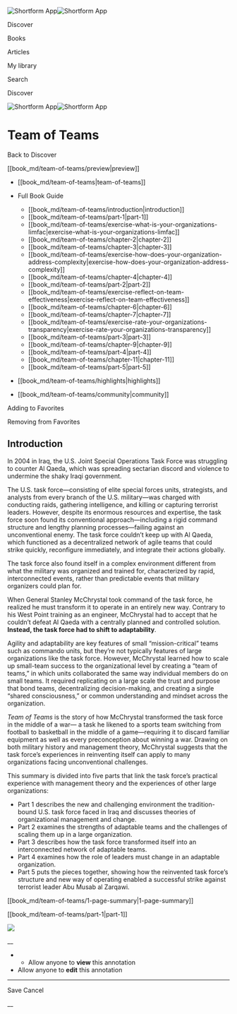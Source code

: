 ![Shortform App](/img/logo.36a2399e.svg)![Shortform App](/img/logo-dark.70c1b072.svg)

Discover

Books

Articles

My library

Search

Discover

![Shortform App](/img/logo.36a2399e.svg)![Shortform App](/img/logo-dark.70c1b072.svg)

# Team of Teams

Back to Discover

[[book_md/team-of-teams/preview|preview]]

  * [[book_md/team-of-teams|team-of-teams]]
  * Full Book Guide

    * [[book_md/team-of-teams/introduction|introduction]]
    * [[book_md/team-of-teams/part-1|part-1]]
    * [[book_md/team-of-teams/exercise-what-is-your-organizations-limfac|exercise-what-is-your-organizations-limfac]]
    * [[book_md/team-of-teams/chapter-2|chapter-2]]
    * [[book_md/team-of-teams/chapter-3|chapter-3]]
    * [[book_md/team-of-teams/exercise-how-does-your-organization-address-complexity|exercise-how-does-your-organization-address-complexity]]
    * [[book_md/team-of-teams/chapter-4|chapter-4]]
    * [[book_md/team-of-teams/part-2|part-2]]
    * [[book_md/team-of-teams/exercise-reflect-on-team-effectiveness|exercise-reflect-on-team-effectiveness]]
    * [[book_md/team-of-teams/chapter-6|chapter-6]]
    * [[book_md/team-of-teams/chapter-7|chapter-7]]
    * [[book_md/team-of-teams/exercise-rate-your-organizations-transparency|exercise-rate-your-organizations-transparency]]
    * [[book_md/team-of-teams/part-3|part-3]]
    * [[book_md/team-of-teams/chapter-9|chapter-9]]
    * [[book_md/team-of-teams/part-4|part-4]]
    * [[book_md/team-of-teams/chapter-11|chapter-11]]
    * [[book_md/team-of-teams/part-5|part-5]]
  * [[book_md/team-of-teams/highlights|highlights]]
  * [[book_md/team-of-teams/community|community]]



Adding to Favorites 

Removing from Favorites 

## Introduction

In 2004 in Iraq, the U.S. Joint Special Operations Task Force was struggling to counter Al Qaeda, which was spreading sectarian discord and violence to undermine the shaky Iraqi government.

The U.S. task force—consisting of elite special forces units, strategists, and analysts from every branch of the U.S. military—was charged with conducting raids, gathering intelligence, and killing or capturing terrorist leaders. However, despite its enormous resources and expertise, the task force soon found its conventional approach—including a rigid command structure and lengthy planning processes—failing against an unconventional enemy. The task force couldn’t keep up with Al Qaeda, which functioned as a decentralized network of agile teams that could strike quickly, reconfigure immediately, and integrate their actions globally.

The task force also found itself in a complex environment different from what the military was organized and trained for, characterized by rapid, interconnected events, rather than predictable events that military organizers could plan for.

When General Stanley McChrystal took command of the task force, he realized he must transform it to operate in an entirely new way. Contrary to his West Point training as an engineer, McChrystal had to accept that he couldn’t defeat Al Qaeda with a centrally planned and controlled solution. **Instead, the task force had to shift to adaptability**.

Agility and adaptability are key features of small “mission-critical” teams such as commando units, but they’re not typically features of large organizations like the task force. However, McChrystal learned how to scale up small-team success to the organizational level by creating a “team of teams,” in which units collaborated the same way individual members do on small teams. It required replicating on a large scale the trust and purpose that bond teams, decentralizing decision-making, and creating a single “shared consciousness,” or common understanding and mindset across the organization.

_Team of Teams_ is the story of how McChrystal transformed the task force in the middle of a war— a task he likened to a sports team switching from football to basketball in the middle of a game—requiring it to discard familiar equipment as well as every preconception about winning a war. Drawing on both military history and management theory, McChrystal suggests that the task force’s experiences in reinventing itself can apply to many organizations facing unconventional challenges.

This summary is divided into five parts that link the task force’s practical experience with management theory and the experiences of other large organizations:

  * Part 1 describes the new and challenging environment the tradition-bound U.S. task force faced in Iraq and discusses theories of organizational management and change. 
  * Part 2 examines the strengths of adaptable teams and the challenges of scaling them up in a large organization. 
  * Part 3 describes how the task force transformed itself into an interconnected network of adaptable teams.
  * Part 4 examines how the role of leaders must change in an adaptable organization.
  * Part 5 puts the pieces together, showing how the reinvented task force’s structure and new way of operating enabled a successful strike against terrorist leader Abu Musab al Zarqawi.



[[book_md/team-of-teams/1-page-summary|1-page-summary]]

[[book_md/team-of-teams/part-1|part-1]]

![](https://bat.bing.com/action/0?ti=56018282&Ver=2&mid=d553fb3c-6454-4247-864c-30adc52ac1da&sid=f30c5e70639211ee87d33f0876d93783&vid=f30c9700639211eeb3a75d830392c94f&vids=0&msclkid=N&pi=0&lg=en-US&sw=800&sh=600&sc=24&nwd=1&tl=Shortform%20%7C%20Book&p=https%3A%2F%2Fwww.shortform.com%2Fapp%2Fbook%2Fteam-of-teams%2Fintroduction&r=&lt=420&evt=pageLoad&sv=1&rn=340770)

__

  *   * Allow anyone to **view** this annotation
  * Allow anyone to **edit** this annotation



* * *

Save Cancel

__



